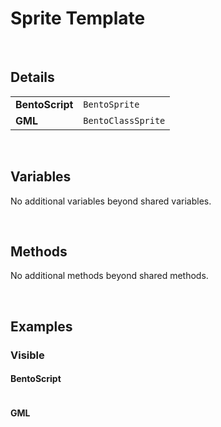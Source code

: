 # Sprite Template

&nbsp;

## Details

<table>
    <tr>
		<td><b>BentoScript</b></td>
		<td><code>BentoSprite</code></td>
    </tr>
    <tr>
		<td><b>GML</b></td>
		<td><code>BentoClassSprite</code></td>
    </tr>
</table>

&nbsp;

## Variables

No additional variables beyond shared variables.

&nbsp;

## Methods

No additional methods beyond shared methods.

&nbsp;

## Examples

### Visible

<!-- tabs:start -->

#### **BentoScript**

```

```

#### **GML**

```

```

<!-- tabs:end -->